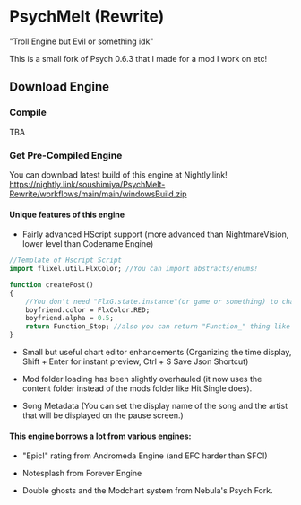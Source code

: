 # PsychMelt (Rewrite)

"Troll Engine but Evil or something idk"

This is a small fork of Psych 0.6.3 that I made for a mod I work on etc!

## Download Engine
### Compile
TBA

### Get Pre-Compiled Engine
You can download latest build of this engine at Nightly.link!
https://nightly.link/soushimiya/PsychMelt-Rewrite/workflows/main/main/windowsBuild.zip

#### Unique features of this engine
- Fairly advanced HScript support (more advanced than NightmareVision, lower level than Codename Engine)
```haxe
//Template of Hscript Script
import flixel.util.FlxColor; //You can import abstracts/enums!

function createPost()
{
    //You don't need "FlxG.state.instance"(or game or something) to change current Instance
    boyfriend.color = FlxColor.RED;
    boyfriend.alpha = 0.5;
    return Function_Stop; //also you can return "Function_" thing like doing in lua!
}
```

- Small but useful chart editor enhancements (Organizing the time display, Shift + Enter for instant preview, Ctrl + S Save Json Shortcut)

- Mod folder loading has been slightly overhauled (it now uses the content folder instead of the mods folder like Hit Single does).

- Song Metadata (You can set the display name of the song and the artist that will be displayed on the pause screen.)

#### This engine borrows a lot from various engines:

- "Epic!" rating from Andromeda Engine (and EFC harder than SFC!)

- Notesplash from Forever Engine

- Double ghosts and the Modchart system from Nebula's Psych Fork.